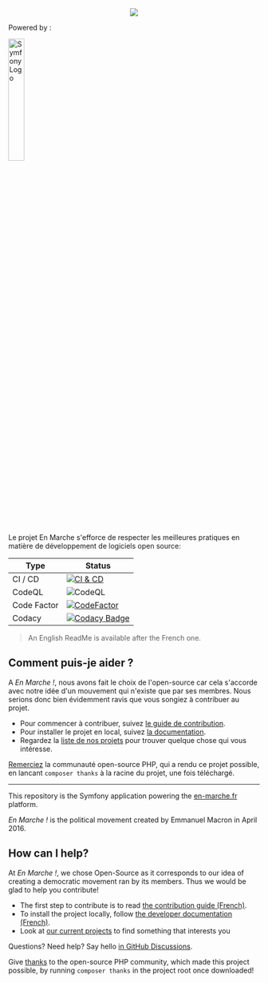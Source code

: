 <div align="center">
  <img src="https://storage.googleapis.com/en-marche-fr/E-MAILING/2017/images/REM/Logo-LREM-noir.jpg">
</div>

Powered by : 
<div>
  <a href="https://symfony.com">
    <img src="https://upload.wikimedia.org/wikipedia/commons/thumb/6/60/Symfony2.svg/1280px-Symfony2.svg.png" height=25% width=25% alt="Symfony Logo">
  </a>
</div>

Le projet En Marche s'efforce de respecter les meilleures pratiques en matière de développement de logiciels open source:

| Type        | Status |
|-------------| ------ |
| CI / CD     | [![CI & CD](https://github.com/EnMarche/en-marche.fr/actions/workflows/ci-cd.yml/badge.svg?branch=master)](https://github.com/EnMarche/en-marche.fr/actions/workflows/ci-cd.yml) |
| CodeQL      | ![CodeQL](https://github.com/EnMarche/en-marche.fr/workflows/CodeQL/badge.svg) |
| Code Factor | [![CodeFactor](https://www.codefactor.io/repository/github/enmarche/en-marche.fr/badge)](https://www.codefactor.io/repository/github/enmarche/en-marche.fr) |
| Codacy      | [![Codacy Badge](https://app.codacy.com/project/badge/Grade/7cb76935e4cd48d98e216023cab5f941)](https://www.codacy.com/gh/EnMarche/en-marche.fr/dashboard?utm_source=github.com&amp;utm_medium=referral&amp;utm_content=EnMarche/en-marche.fr&amp;utm_campaign=Badge_Grade) |

> An English ReadMe is available after the French one.

## Comment puis-je aider ?

A *En Marche !*, nous avons fait le choix de l'open-source car cela s'accorde avec notre idée d'un mouvement qui
n'existe que par ses membres. Nous serions donc bien évidemment ravis que vous songiez à contribuer au projet.

* Pour commencer à contribuer, suivez [le guide de contribution](CONTRIBUTING.md).
* Pour installer le projet en local, suivez
[la documentation](docs).
* Regardez la [liste de nos projets](https://github.com/EnMarche/en-marche.fr/issues) pour trouver quelque chose qui vous intéresse.


[Remerciez](https://github.com/symfony/thanks) la communauté open-source PHP, qui a rendu ce projet possible, en
lancant `composer thanks` à la racine du projet, une fois téléchargé.


------------------------------------

This repository is the Symfony application powering the [en-marche.fr](https://en-marche.fr) platform.

*En Marche !* is the political movement created by Emmanuel Macron in April 2016.

## How can I help?

At *En Marche !*, we chose Open-Source as it corresponds to our idea of creating a democratic movement ran by its
members. Thus we would be glad to help you contribute!

* The first step to contribute is to read
[the contribution guide (French)](https://github.com/EnMarche/en-marche.fr/blob/master/CONTRIBUTING.md).
* To install the project locally, follow [the developer documentation (French)](docs).
* Look at [our current projects](https://github.com/EnMarche/en-marche.fr/issues) to find something that interests you

Questions? Need help? Say hello [in GitHub Discussions](https://github.com/EnMarche/en-marche.fr/discussions).

Give [thanks](https://github.com/symfony/thanks) to the open-source PHP community, which made this project
possible, by running `composer thanks` in the project root once downloaded!
